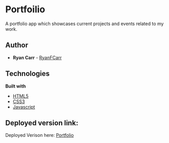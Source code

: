 # Portfoilio

A portfolio app which showcases current projects and events related to my work.

## Author

* **Ryan Carr** - [RyanFCarr](https://github.com/RyanFCarr)

## Technologies

<b>Built with</b>
- [HTML5](https://developer.mozilla.org/en-US/docs/Web/Guide/HTML/HTML5)
- [CSS3](https://developer.mozilla.org/en-US/docs/Web/CSS)
- [Javascript](https://developer.mozilla.org/en-US/docs/Web/JavaScript)

## Deployed version link:

Deployed Verison here: [Portfolio](https://ryanfcarr.github.io/portfolio/)
